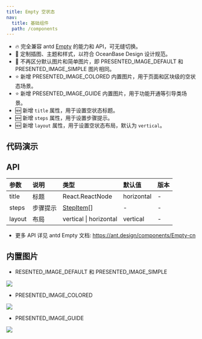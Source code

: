 ```yaml
---
title: Empty 空状态
nav:
  title: 基础组件
  path: /components
---
```


- 🔥 完全兼容 antd [Empty](https://ant.design/components/Empty-cn) 的能力和 API，可无缝切换。
- 💄 定制插图、主题和样式，以符合 OceanBase Design 设计规范。
- 📢 不再区分默认图片和简单图片，即 PRESENTED_IMAGE_DEFAULT 和 PRESENTED_IMAGE_SIMPLE 图片相同。
- ⭐️ 新增 PRESENTED_IMAGE_COLORED 内置图片，用于页面和区块级的空状态场景。
- ⭐️ 新增 PRESENTED_IMAGE_GUIDE 内置图片，用于功能开通等引导类场景。
- 🆕 新增 `title` 属性，用于设置空状态标题。
- 🆕 新增 `steps` 属性，用于设置步骤提示。
- 🆕 新增 `layout` 属性，用于设置空状态布局，默认为 `vertical`。

## 代码演示

<code src="./demo/basic.tsx" title="默认" description="简单展示"></code>

<code src="./demo/complete.tsx" title="完整版" description="图片设置为 Empty.PRESENTED_IMAGE_COLORED，包含标题、描述和操作"></code>

<code src="./demo/complete-debug.tsx" title="完整版 debug" description="图片设置为 Empty.PRESENTED_IMAGE_COLORED，包含标题、描述和操作" debug></code>

<code src="./demo/image.tsx" title="自定义图片" description="可设置图片链接或 ReactNode"></code>

<code src="./demo/steps.tsx" title="步骤提示"></code>

<code src="./demo/horizontal.tsx" title="横向布局" description="图片设置为 PRESENTED_IMAGE_GUIDE，常用于功能开通等引导类场景"></code>

<code src="./demo/with-page-container.tsx" title="和页容器搭配使用"></code>

<code src="./demo/config-provider.tsx" title="全局组件的 Empty 样式"></code>

## API

| 参数 | 说明 | 类型 | 默认值 | 版本 |
| :-- | :-- | :-- | :-- | :-- |
| title | 标题 | React.ReactNode | horizontal | - |
| steps | 步骤提示 | [StepItem](https://ant-design.antgroup.com/components/steps-cn#stepitem)[] | - | - |
| layout | 布局 | vertical \| horizontal | vertical | - |

- 更多 API 详见 antd Empty 文档: https://ant.design/components/Empty-cn

## 内置图片

- RESENTED_IMAGE_DEFAULT 和 PRESENTED_IMAGE_SIMPLE

<p><div><img src="https://mdn.alipayobjects.com/huamei_fhnyvh/afts/img/A*mC4VR4Cg0GYAAAAAAAAAAAAADmfOAQ/original" /></div></p>

- PRESENTED_IMAGE_COLORED

<p><div><img src="https://mdn.alipayobjects.com/huamei_fhnyvh/afts/img/A*eDOqTIaukyQAAAAAAAAAAAAADmfOAQ/original" /></div></p>

- PRESENTED_IMAGE_GUIDE

<p><div><img src="https://mdn.alipayobjects.com/huamei_fhnyvh/afts/img/A*DH4BTJUbkIUAAAAAAAAAAAAADmfOAQ/original" /></div></p>
